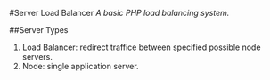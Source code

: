 #Server Load Balancer 
*A basic PHP load balancing system.*

##Server Types
1. Load Balancer: redirect traffice between specified possible node servers.
2. Node: single application server.